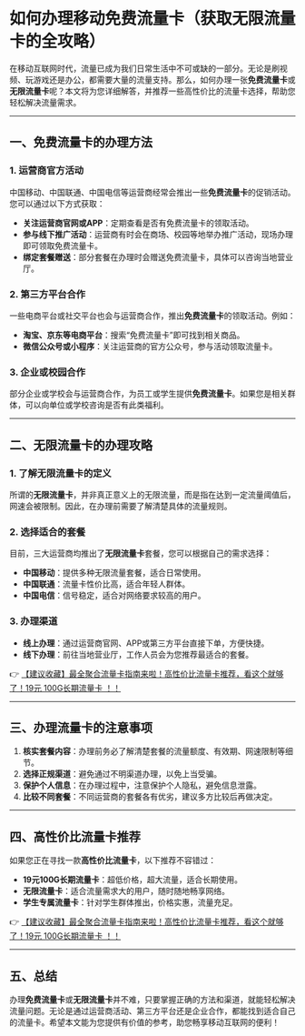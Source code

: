 # 如何办理移动免费流量卡（获取无限流量卡的全攻略）

在移动互联网时代，流量已成为我们日常生活中不可或缺的一部分。无论是刷视频、玩游戏还是办公，都需要大量的流量支持。那么，如何办理一张**免费流量卡**或**无限流量卡**呢？本文将为您详细解答，并推荐一些高性价比的流量卡选择，帮助您轻松解决流量需求。

---

## 一、免费流量卡的办理方法

### 1. 运营商官方活动
中国移动、中国联通、中国电信等运营商经常会推出一些**免费流量卡**的促销活动。您可以通过以下方式获取：
- **关注运营商官网或APP**：定期查看是否有免费流量卡的领取活动。
- **参与线下推广活动**：运营商有时会在商场、校园等地举办推广活动，现场办理即可领取免费流量卡。
- **绑定套餐赠送**：部分套餐在办理时会赠送免费流量卡，具体可以咨询当地营业厅。

### 2. 第三方平台合作
一些电商平台或社交平台也会与运营商合作，推出**免费流量卡**的领取活动。例如：
- **淘宝、京东等电商平台**：搜索“免费流量卡”即可找到相关商品。
- **微信公众号或小程序**：关注运营商的官方公众号，参与活动领取流量卡。

### 3. 企业或校园合作
部分企业或学校会与运营商合作，为员工或学生提供**免费流量卡**。如果您是相关群体，可以向单位或学校咨询是否有此类福利。

---

## 二、无限流量卡的办理攻略

### 1. 了解无限流量卡的定义
所谓的**无限流量卡**，并非真正意义上的无限流量，而是指在达到一定流量阈值后，网速会被限制。因此，在办理前需要了解清楚具体的流量规则。

### 2. 选择适合的套餐
目前，三大运营商均推出了**无限流量卡**套餐，您可以根据自己的需求选择：
- **中国移动**：提供多种无限流量套餐，适合日常使用。
- **中国联通**：流量卡性价比高，适合年轻人群体。
- **中国电信**：信号稳定，适合对网络要求较高的用户。

### 3. 办理渠道
- **线上办理**：通过运营商官网、APP或第三方平台直接下单，方便快捷。
- **线下办理**：前往当地营业厅，工作人员会为您推荐最适合的套餐。

👉 [【建议收藏】最全聚合流量卡指南来啦！高性价比流量卡推荐，看这个就够了！19元 100G长期流量卡 ！！](https://bit.ly/Liuliangka)

---

## 三、办理流量卡的注意事项

1. **核实套餐内容**：办理前务必了解清楚套餐的流量额度、有效期、网速限制等细节。
2. **选择正规渠道**：避免通过不明渠道办理，以免上当受骗。
3. **保护个人信息**：在办理过程中，注意保护个人隐私，避免信息泄露。
4. **比较不同套餐**：不同运营商的套餐各有优劣，建议多方比较后再做决定。

---

## 四、高性价比流量卡推荐

如果您正在寻找一款**高性价比流量卡**，以下推荐不容错过：
- **19元100G长期流量卡**：超低价格，超大流量，适合长期使用。
- **无限流量卡**：适合流量需求大的用户，随时随地畅享网络。
- **学生专属流量卡**：针对学生群体推出，价格实惠，流量充足。

👉 [【建议收藏】最全聚合流量卡指南来啦！高性价比流量卡推荐，看这个就够了！19元 100G长期流量卡 ！！](https://bit.ly/Liuliangka)

---

## 五、总结

办理**免费流量卡**或**无限流量卡**并不难，只要掌握正确的方法和渠道，就能轻松解决流量问题。无论是通过运营商活动、第三方平台还是企业合作，都能找到适合自己的流量卡。希望本文能为您提供有价值的参考，助您畅享移动互联网的便利！